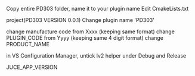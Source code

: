 Copy entire PD303 folder, name it to your plugin name
Edit CmakeLists.txt

project(PD303 VERSION 0.0.1)
Change plugin name 'PD303'

change manufacture code from Xxxx (keeping same format)
change PLUGIN_CODE from Yyyy (keeping same 4 digit format)
change PRODUCT_NAME

in VS Configuration Manager, untick lv2 helper under Debug and Release

JUCE_APP_VERSION
